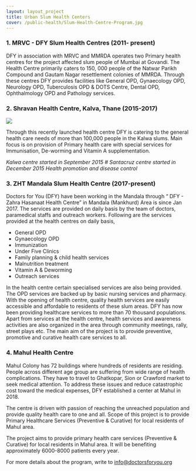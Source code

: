 ```yaml
---
layout: layout_project
title: Urban Slum Health Centers
cover: /public-health/Slum-Health-Centre-Program.jpg
---
```


### 1. MRVC - DFY Slum Health Centres (2011- present)

DFY in association with MRVC and MMRDA operates two Primary health centres for the project affected slum people of Mumbai at Govandi. The Health Centre primarily caters to 150, 000 people of the Natwar Parikh Compound and Gautam Nagar resettlement colonies of MMRDA. Through these centres DFY provides facilities like General OPD, Gynaecology OPD, Neurology OPD, Tuberculosis OPD & DOTS Centre, Dental OPD, Ophthalmology OPD and Pathology services.

### 2. Shravan Health Centre, Kalva, Thane (2015-2017)

![](/assets/media/public-health/urban-slum-health-centres.jpg)

Through this recently launched health centre DFY is catering to the general health care needs of more than 100,000 people in the Kalwa slums. Main focus is on provision of Primary health care with special services for Immunisation, De-worming and Vitamin A supplementation.

*Kalwa centre started in September 2015 # Santacruz centre started in December 2015 Health promotion and disease control*


### 3. ZHT Mandala Slum Health Centre (2017-present)
Doctors for You (DFY) have been working in the Mandala through “ DFY - Zahra Hasanaat Health Centre” in Mandala (Mankhurd) Area is since Jan 2017. The services are provided on daily basis by the team of doctors, paramedical staffs and outreach workers. Following are the services provided at the health centres on daily basis,

- General OPD
- Gynaecology OPD
- Immunization
- Under Five Clinics
- Family planning & child health services
- Malnutrition treatment
- Vitamin A & Deworming
- Outreach services

In the health centre certain specialised services are also being provided. The OPD services are backed up by basic nursing services and pharmacy. With the opening of health centre, quality health services are easily accessible and affordable to residents of these slum areas. DFY has now been providing healthcare services to more than 70 thousand populations. Apart from services at the health centre, health services and awareness activities are also organized in the area through community meetings, rally, street plays etc. The main aim of the project is to provide preventive, promotive and curative health care services to all.

### 4. Mahul Health Centre

Mahul Colony has 72 buildings where hundreds of residents are residing. People across different age group are suffering from wide range of health complications. They have to travel to Ghatkopar, Sion or Crawford market to seek medical attention. To address these issues and reduce catastrophic cost toward the medical expenses, DFY established a center at Mahul in 2018.

The centre is driven with passion of reaching the unreached population and provide quality health care to one and all. Scope of this project is to provide Primary Healthcare Services (Preventive & Curative) for local residents of Mahul area.

The project aims to provide primary health care services (Preventive & Curative) for local residents in Mahul area. It will be benefiting approximately 6000-8000 patients every year.

For more details about the program, write to info@doctorsforyou.org
